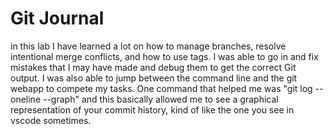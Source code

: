 # Git Journal 

in this lab I have learned a lot on how to manage branches, resolve intentional merge conflicts, and how to use tags. I was able to go in
and fix mistakes that I may have made and debug them to get the correct Git output. I was also able to jump between the command line 
and the git webapp to compete my tasks. One command that helped me was "git log --oneline --graph" and this basically allowed me to see a
graphical representation of your commit history, kind of like the one you see in vscode sometimes. 
